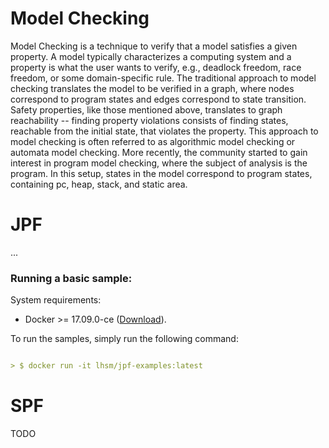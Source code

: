 # Model Checking

Model Checking is a technique to verify that a model satisfies a given property. A model typically characterizes a computing system and a property is what the user wants to verify, e.g., deadlock freedom, race freedom, or some domain-specific rule. The traditional approach to model checking translates the model to be verified in a graph, where nodes correspond to program states and edges correspond to state transition. Safety properties, like those mentioned above, translates to graph reachability -- finding property violations consists of finding states, reachable from the initial state, that violates the property. This approach to model checking is often referred to as algorithmic model checking or automata model checking. More recently, the community started to gain interest in program model checking, where the subject of analysis is the program.  In this setup, states in the model correspond to program states, containing pc, heap, stack, and static area.

# JPF

...


### Running a basic sample:

System requirements:
- Docker >= 17.09.0-ce ([Download](https://store.docker.com/search?offering=enterprise&type=edition)).

To run the samples, simply run the following command:
```markdown

> $ docker run -it lhsm/jpf-examples:latest

```

# SPF

TODO
